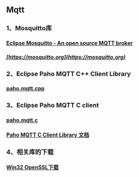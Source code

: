 ## Mqtt
### 1、Mosquitto库
####  [Eclipse Mosquitto - An open source MQTT broker ](https://github.com/eclipse/mosquitto)
##### [https://mosquitto.org](https://mosquitto.org)

### 2、Eclipse Paho MQTT C++ Client Library
#### [paho.mqtt.cpp](https://github.com/eclipse/paho.mqtt.cpp)

### 3、Eclipse Paho MQTT C client
#### [paho.mqtt.c](https://github.com/eclipse/paho.mqtt.c)
#### [Paho MQTT C Client Library 文档](https://www.eclipse.org/paho/files/mqttdoc/MQTTClient/html/index.html)

### 4、相关库的下载
#### [Win32 OpenSSL下载](http://slproweb.com/products/Win32OpenSSL.html)
